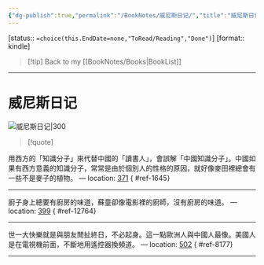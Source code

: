 ```yaml
---
{"dg-publish":true,"permalink":"/BookNotes/威尼斯日记/","title":"威尼斯日记","noteIcon":""}
---
```


[status:: `=choice(this.EndDate=none,"ToRead/Reading","Done")`]
[format:: kindle]

>[!tip] Back to my [[BookNotes/Books\|BookList]]

---
# 威尼斯日记

![威尼斯日记|300](https://img9.doubanio.com/view/subject/l/public/s28643005.jpg)

>[!quote]


用西方的「知識分子」來代替中國的「讀書人」，會誤解「中國知識分子」。中國如果有西方意義的知識分子，常常是由於個別人的性格的原因，就好像麥田裡總會有一些不是麥子的植物。 — location: [371]()
{ #ref-1645}


---
廚子身上總要有廚房的味道，蘇童卻像電影裡的廚師，沒有廚房的味道。 — location: [399]()
{ #ref-12764}


---
世一大快樂就是與朋友閒扯終日，不必起身。這一點歐洲人與中國人最像。美國人是在電視機前面，不斷地用遙控器換頻道。 — location: [502]()
{ #ref-8177}


---
